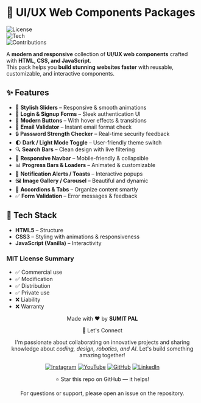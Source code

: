 # 🌟 UI/UX Web Components Packages

![License](https://img.shields.io/badge/License-MIT-green)  
![Tech](https://img.shields.io/badge/Tech-HTML--CSS--JS-blue)  
![Contributions](https://img.shields.io/badge/Contributions-Welcome-orange)  

A **modern and responsive** collection of **UI/UX web components** crafted with **HTML, CSS, and JavaScript**.  
This pack helps you **build stunning websites faster** with reusable, customizable, and interactive components.  



## ✨ Features  

- 🎨 **Stylish Sliders** – Responsive & smooth animations  
- 🔑 **Login & Signup Forms** – Sleek authentication UI  
- 🔘 **Modern Buttons** – With hover effects & transitions  
- 📧 **Email Validator** – Instant email format check  
- 🔒 **Password Strength Checker** – Real-time security feedback  
- 🌓 **Dark / Light Mode Toggle** – User-friendly theme switch  
- 🔍 **Search Bars** – Clean design with live filtering  
- 📱 **Responsive Navbar** – Mobile-friendly & collapsible  
- 📊 **Progress Bars & Loaders** – Animated & customizable  
- 🔔 **Notification Alerts / Toasts** – Interactive popups  
- 🖼️ **Image Gallery / Carousel** – Beautiful and dynamic  
- 📂 **Accordions & Tabs** – Organize content smartly  
- ✅ **Form Validation** – Error messages & feedback  



## 🚀 Tech Stack  

- **HTML5** – Structure  
- **CSS3** – Styling with animations & responsiveness  
- **JavaScript (Vanilla)** – Interactivity  


### MIT License Summary
- ✅ Commercial use
- ✅ Modification
- ✅ Distribution
- ✅ Private use
- ❌ Liability
- ❌ Warranty


<div align="center">
<p>Made with ❤️ by <strong>SUMIT PAL</strong></p>

🌟 Let's Connect

I'm passionate about collaborating on innovative projects and sharing knowledge about *coding, design, robotics, and AI*. Let's build something amazing together!  

[![Instagram](https://img.icons8.com/fluency/48/instagram-new.png)](https://www.instagram.com/sumittech_360)  [![YouTube](https://img.icons8.com/fluency/48/youtube-play.png)](https://youtube.com/channel/UCiPxbNaC7dloVut6Jc5xHIQ)  [![GitHub](https://img.icons8.com/fluency/48/github.png)](https://github.com/InnovativeSumit)  [![LinkedIn](https://img.icons8.com/fluency/48/linkedin.png)](https://www.linkedin.com/in/sumit-pal-40511a339) 

⭐ Star this repo on GitHub — it helps!

<p>For questions or support, please open an issue on the repository.</p>
</div>

